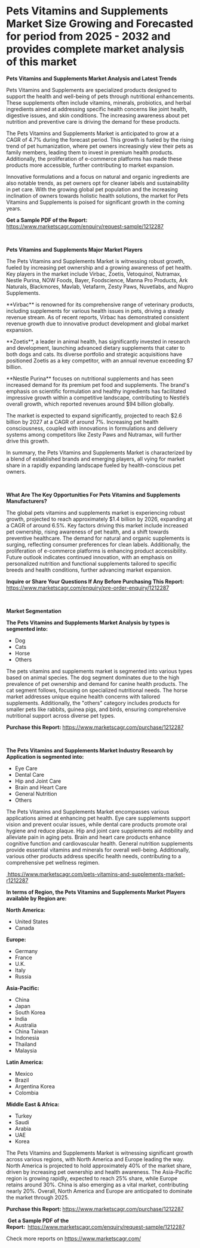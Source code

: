 <p><h1>Pets Vitamins and Supplements Market Size Growing and Forecasted for period from 2025 - 2032 and provides complete market analysis of this market</h1></p><p><strong>Pets Vitamins and Supplements Market Analysis and Latest Trends</strong></p>
<p><p>Pets Vitamins and Supplements are specialized products designed to support the health and well-being of pets through nutritional enhancements. These supplements often include vitamins, minerals, probiotics, and herbal ingredients aimed at addressing specific health concerns like joint health, digestive issues, and skin conditions. The increasing awareness about pet nutrition and preventive care is driving the demand for these products.</p><p>The Pets Vitamins and Supplements Market is anticipated to grow at a CAGR of 4.7% during the forecast period. This growth is fueled by the rising trend of pet humanization, where pet owners increasingly view their pets as family members, leading them to invest in premium health products. Additionally, the proliferation of e-commerce platforms has made these products more accessible, further contributing to market expansion. </p><p>Innovative formulations and a focus on natural and organic ingredients are also notable trends, as pet owners opt for cleaner labels and sustainability in pet care. With the growing global pet population and the increasing inclination of owners towards holistic health solutions, the market for Pets Vitamins and Supplements is poised for significant growth in the coming years.</p></p>
<p><strong>Get a Sample PDF of the Report:&nbsp;</strong> <a href="https://www.marketscagr.com/enquiry/request-sample/1212287?utm_campaign=2804&utm_medium=2&utm_source=Github&utm_content=ia&utm_term=24032025&utm_id=pets-vitamins-and-supplements">https://www.marketscagr.com/enquiry/request-sample/1212287</a></p>
<p>&nbsp;</p>
<p><strong>Pets Vitamins and Supplements Major Market Players</strong></p>
<p><p>The Pets Vitamins and Supplements Market is witnessing robust growth, fueled by increasing pet ownership and a growing awareness of pet health. Key players in the market include Virbac, Zoetis, Vetoquinol, Nutramax, Nestle Purina, NOW Foods, Bayer, Foodscience, Manna Pro Products, Ark Naturals, Blackmores, Mavlab, Vetafarm, Zesty Paws, Nuvetlabs, and Nupro Supplements.</p><p>**Virbac** is renowned for its comprehensive range of veterinary products, including supplements for various health issues in pets, driving a steady revenue stream. As of recent reports, Virbac has demonstrated consistent revenue growth due to innovative product development and global market expansion.</p><p>**Zoetis**, a leader in animal health, has significantly invested in research and development, launching advanced dietary supplements that cater to both dogs and cats. Its diverse portfolio and strategic acquisitions have positioned Zoetis as a key competitor, with an annual revenue exceeding $7 billion.</p><p>**Nestle Purina** focuses on nutritional supplements and has seen increased demand for its premium pet food and supplements. The brand's emphasis on scientific formulation and healthy ingredients has facilitated impressive growth within a competitive landscape, contributing to Nestlé’s overall growth, which reported revenues around $94 billion globally.</p><p>The market is expected to expand significantly, projected to reach $2.6 billion by 2027 at a CAGR of around 7%. Increasing pet health consciousness, coupled with innovations in formulations and delivery systems among competitors like Zesty Paws and Nutramax, will further drive this growth.</p><p>In summary, the Pets Vitamins and Supplements Market is characterized by a blend of established brands and emerging players, all vying for market share in a rapidly expanding landscape fueled by health-conscious pet owners.</p></p>
<p>&nbsp;</p>
<p><strong>What Are The Key Opportunities For Pets Vitamins and Supplements Manufacturers?</strong></p>
<p><p>The global pets vitamins and supplements market is experiencing robust growth, projected to reach approximately $1.4 billion by 2026, expanding at a CAGR of around 6.5%. Key factors driving this market include increased pet ownership, rising awareness of pet health, and a shift towards preventive healthcare. The demand for natural and organic supplements is surging, reflecting consumer preferences for clean labels. Additionally, the proliferation of e-commerce platforms is enhancing product accessibility. Future outlook indicates continued innovation, with an emphasis on personalized nutrition and functional supplements tailored to specific breeds and health conditions, further advancing market expansion.</p></p>
<p><strong>Inquire or Share Your Questions If Any Before Purchasing This Report:</strong> <a href="https://www.marketscagr.com/enquiry/pre-order-enquiry/1212287?utm_campaign=2804&utm_medium=2&utm_source=Github&utm_content=ia&utm_term=24032025&utm_id=pets-vitamins-and-supplements">https://www.marketscagr.com/enquiry/pre-order-enquiry/1212287</a></p>
<p>&nbsp;</p>
<p><strong>Market Segmentation</strong></p>
<p><strong>The Pets Vitamins and Supplements Market Analysis by types is segmented into:</strong></p>
<p><ul><li>Dog</li><li>Cats</li><li>Horse</li><li>Others</li></ul></p>
<p><p>The pets vitamins and supplements market is segmented into various types based on animal species. The dog segment dominates due to the high prevalence of pet ownership and demand for canine health products. The cat segment follows, focusing on specialized nutritional needs. The horse market addresses unique equine health concerns with tailored supplements. Additionally, the "others" category includes products for smaller pets like rabbits, guinea pigs, and birds, ensuring comprehensive nutritional support across diverse pet types.</p></p>
<p><strong>Purchase this Report:&nbsp;</strong><a href="https://www.marketscagr.com/purchase/1212287?utm_campaign=2804&utm_medium=2&utm_source=Github&utm_content=ia&utm_term=24032025&utm_id=pets-vitamins-and-supplements">https://www.marketscagr.com/purchase/1212287</a></p>
<p>&nbsp;</p>
<p><strong>The Pets Vitamins and Supplements Market Industry Research by Application is segmented into:</strong></p>
<p><ul><li>Eye Care</li><li>Dental Care</li><li>Hip and Joint Care</li><li>Brain and Heart Care</li><li>General Nutrition</li><li>Others</li></ul></p>
<p><p>The Pets Vitamins and Supplements Market encompasses various applications aimed at enhancing pet health. Eye care supplements support vision and prevent ocular issues, while dental care products promote oral hygiene and reduce plaque. Hip and joint care supplements aid mobility and alleviate pain in aging pets. Brain and heart care products enhance cognitive function and cardiovascular health. General nutrition supplements provide essential vitamins and minerals for overall well-being. Additionally, various other products address specific health needs, contributing to a comprehensive pet wellness regimen.</p></p>
<p><a href="https://www.marketscagr.com/pets-vitamins-and-supplements-market-r1212287?utm_campaign=2804&utm_medium=2&utm_source=Github&utm_content=ia&utm_term=24032025&utm_id=pets-vitamins-and-supplements">&nbsp;https://www.marketscagr.com/pets-vitamins-and-supplements-market-r1212287</a></p>
<p><strong>In terms of Region, the Pets Vitamins and Supplements Market Players available by Region are:</strong></p>
<p>
    <p> <strong> North America: </strong>
        <ul>
            <li>United States</li>
            <li>Canada</li>
        </ul>
        </p> 
    <p> <strong> Europe: </strong>
        <ul>
            <li>Germany</li>
            <li>France</li>
            <li>U.K.</li>
            <li>Italy</li>
            <li>Russia</li>
        </ul>
        </p> 
    <p> <strong> Asia-Pacific: </strong>
        <ul>
            <li>China</li>
            <li>Japan</li>
            <li>South Korea</li>
            <li>India</li>
            <li>Australia</li>
            <li>China Taiwan</li>
            <li>Indonesia</li>
            <li>Thailand</li>
            <li>Malaysia</li>
        </ul>
        </p> 
    <p> <strong> Latin America: </strong>
        <ul>
            <li>Mexico</li>
            <li>Brazil</li>
            <li>Argentina Korea</li>
            <li>Colombia</li>
        </ul>
        </p> 
    <p> <strong> Middle East & Africa: </strong>
        <ul>
            <li>Turkey</li>
            <li>Saudi</li>
            <li>Arabia</li>
            <li>UAE</li>
            <li>Korea</li>
        </ul>
    </p>
    </p>
<p><p>The Pets Vitamins and Supplements Market is witnessing significant growth across various regions, with North America and Europe leading the way. North America is projected to hold approximately 40% of the market share, driven by increasing pet ownership and health awareness. The Asia-Pacific region is growing rapidly, expected to reach 25% share, while Europe retains around 30%. China is also emerging as a vital market, contributing nearly 20%. Overall, North America and Europe are anticipated to dominate the market through 2025.</p></p>
<p><strong>Purchase this Report: </strong><a href="https://www.marketscagr.com/purchase/1212287?utm_campaign=2804&utm_medium=2&utm_source=Github&utm_content=ia&utm_term=24032025&utm_id=pets-vitamins-and-supplements">https://www.marketscagr.com/purchase/1212287</a></p>
<p>&nbsp;<strong>Get a Sample PDF of the Report:&nbsp;&nbsp;</strong><a href="https://www.marketscagr.com/enquiry/request-sample/1212287?utm_campaign=2804&utm_medium=2&utm_source=Github&utm_content=ia&utm_term=24032025&utm_id=pets-vitamins-and-supplements">https://www.marketscagr.com/enquiry/request-sample/1212287</a></p>
<p><strong></strong></p>
<p>Check more reports on <a href="https://www.marketscagr.com/?utm_campaign=2804&utm_medium=2&utm_source=Github&utm_content=ia&utm_term=24032025&utm_id=pets-vitamins-and-supplements">https://www.marketscagr.com/</a></p>